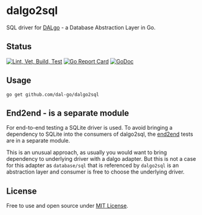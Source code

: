 # dalgo2sql

SQL driver for [DALgo](https://github.com/dal-go/dalgo) - a Database Abstraction Layer in Go.

## Status

[![Lint, Vet, Build, Test](https://github.com/dal-go/dalgo2sql/actions/workflows/ci.yml/badge.svg?cache=1)](https://github.com/dal-go/dalgo2sql/actions/workflows/ci.yml)
[![Go Report Card](https://goreportcard.com/badge/github.com/dal-go/dalgo2sql)](https://goreportcard.com/report/github.com/dal-go/dalgo2sql)
[![GoDoc](https://godoc.org/github.com/dal-go/dalgo2sql?status.svg)](https://godoc.org/github.com/dal-go/dalgo2sql)

## Usage

    go get github.com/dal-go/dalgo2sql

## End2end - is a separate module

For end-to-end testing a SQLite driver is used.
To avoid bringing a dependency to SQLite into the consumers of dalgo2sql,
the [end2end](end2end) tests are in a separate module.

This is an unusual approach, as usually you would want to bring dependency to underlying driver with a dalgo adapter.
But this is not a case for this adapter as `database/sql` that is referenced by `dalgo2sql` is an abstraction layer
and consumer is free to choose the underlying driver.

## License

Free to use and open source under [MIT License](LICENSE). 
